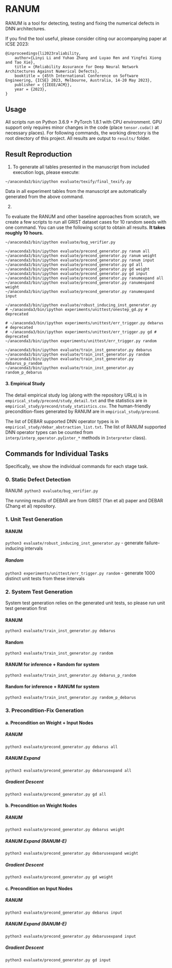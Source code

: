 # RANUM

RANUM is a tool for detecting, testing and fixing the numerical defects in DNN architectures.

If you find the tool useful, please consider citing our accompanying paper at ICSE 2023:

```
@inproceedings{li2023raliability,
    author={Linyi Li and Yuhao Zhang and Luyao Ren and Yingfei Xiong and Tao Xie},
    title = {Reliability Assurance for Deep Neural Network Architectures Against Numerical Defects},
    booktitle = {45th International Conference on Software Engineering, {ICSE} 2023, Melbourne, Australia, 14-20 May 2023},
    publisher = {{IEEE/ACM}},
    year = {2023},
}
```

## Usage

All scripts run on Python 3.6.9 + PyTorch 1.8.1 with CPU environment. GPU support only requires minor changes in the code (place `tensor.cuda()` at necessary places).
For following commands, the working directory is the root directory of this project.
All results are output to `results/` folder.

## Result Reproduction

1. To generate all tables presented in the manuscript from included execution logs, please execute:

```
~/anaconda3/bin/ipython evaluate/texify/final_texify.py
```

Data in all experiment tables from the manuscript are automatically generated from the above command.

2.

To evaluate the RANUM and other baseline approaches from scratch, we create a few scripts to run all GRIST dataset cases for 10 random seeds with one command.
You can use the following script to obtain all results. **It takes roughly 10 hours.**

```
~/anaconda3/bin/ipython evaluate/bug_verifier.py

~/anaconda3/bin/ipython evaluate/precond_generator.py ranum all
~/anaconda3/bin/ipython evaluate/precond_generator.py ranum weight
~/anaconda3/bin/ipython evaluate/precond_generator.py ranum input
~/anaconda3/bin/ipython evaluate/precond_generator.py gd all
~/anaconda3/bin/ipython evaluate/precond_generator.py gd weight
~/anaconda3/bin/ipython evaluate/precond_generator.py gd input
~/anaconda3/bin/ipython evaluate/precond_generator.py ranumexpand all
~/anaconda3/bin/ipython evaluate/precond_generator.py ranumexpand weight
~/anaconda3/bin/ipython evaluate/precond_generator.py ranumexpand input

~/anaconda3/bin/ipython evaluate/robust_inducing_inst_generator.py
# ~/anaconda3/bin/ipython experiments/unittest/onestep_gd.py # deprecated

# ~/anaconda3/bin/ipython experiments/unittest/err_trigger.py debarus # deprecated
# ~/anaconda3/bin/ipython experiments/unittest/err_trigger.py gd # deprecated
~/anaconda3/bin/ipython experiments/unittest/err_trigger.py random

~/anaconda3/bin/ipython evaluate/train_inst_generator.py debarus
~/anaconda3/bin/ipython evaluate/train_inst_generator.py random
~/anaconda3/bin/ipython evaluate/train_inst_generator.py debarus_p_random
~/anaconda3/bin/ipython evaluate/train_inst_generator.py random_p_debarus

```


#### 3. Empirical Study

The detail empirical study log (along with the repository URLs) is in `empirical_study/precond/study_detail.txt` and the statistics are in `empirical_study/precond/study_statistics.csv`.
The human-friendly precondition-fixes generated by RANUM are in `empirical_study/precond`.

The list of DEBAR supported DNN operator types is in `empirical_study/debar_abstraction_list.txt`.
The list of RANUM supported DNN operator types can be counted from `interp/interp_operator.py`(`inter_*` methods in `Interpreter` class).

## Commands for Individual Tasks

Specifically, we show the individual commands for each stage task.

### 0. Static Defect Detection

RANUM: `python3 evaluate/bug_verifier.py`

The running results of DEBAR are from GRIST (Yan et al) paper and DEBAR (Zhang et al) repository.

### 1. Unit Test Generation

#### RANUM
    
`python3 evaluate/robust_inducing_inst_generator.py` - generate failure-inducing intervals

##### Random
    
`python3 experiments/unittest/err_trigger.py random` - generate 1000 distinct unit tests from these intervals

### 2. System Test Generation

System test generation relies on the generated unit tests, so please run unit test generation first


#### RANUM

`python3 evaluate/train_inst_generator.py debarus`

#### Random

`python3 evaluate/train_inst_generator.py random`

#### RANUM for inference + Random for system

`python3 evaluate/train_inst_generator.py debarus_p_random`

#### Random for inference + RANUM for system

`python3 evaluate/train_inst_generator.py random_p_debarus`

### 3. Precondition-Fix Generation

#### a. Precondition on Weight + Input Nodes

##### RANUM

`python3 evaluate/precond_generator.py debarus all`

##### RANUM Expand

`python3 evaluate/precond_generator.py debarusexpand all`

##### Gradient Descent

`python3 evaluate/precond_generator.py gd all`

#### b. Precondition on Weight Nodes

##### RANUM

`python3 evaluate/precond_generator.py debarus weight`

##### RANUM Expand (RANUM-E)

`python3 evaluate/precond_generator.py debarusexpand weight`

##### Gradient Descent

`python3 evaluate/precond_generator.py gd weight`

#### c. Precondition on Input Nodes

##### RANUM

`python3 evaluate/precond_generator.py debarus input`

##### RANUM Expand (RANUM-E)

`python3 evaluate/precond_generator.py debarusexpand input`

##### Gradient Descent

`python3 evaluate/precond_generator.py gd input`


